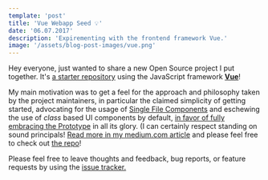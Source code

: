 ```yaml
---
template: 'post'
title: 'Vue Webapp Seed 💡'
date: '06.07.2017'
description: 'Expirementing with the frontend framework Vue.'
image: '/assets/blog-post-images/vue.png'
---
```


Hey everyone, just wanted to share a new Open Source project I put together. It&apos;s <a href="https://github.com/thegreenhouseio/vue-webapp-seed" target="_blank" rel="noopener" onclick="getOutboundLink('https://github.com/thegreenhouseio/vue-webapp-seed');">a starter repository</a> using the JavaScript framework <a href="https://vuejs.org/" target="_blank" rel="noopener">**Vue**</a>!
    
My main motivation was to get a feel for the approach and philosophy taken by the project maintainers, in particular the claimed simplicity of getting started, advocating for the usage of <a href="https://vuejs.org/v2/guide/single-file-components.html" target="_blank" rel="noopener" onclick="getOutboundLink('https://vuejs.org/v2/guide/single-file-components.html);">Single File Components</a> and eschewing the use of _class_ based UI components by default, <a href="https://github.com/vuejs/vue/issues/2371" target="_blank" rel="noopener" onclick="getOutboundLink('https://github.com/vuejs/vue/issues/2371');">in favor of fully embracing the Prototype</a> in all its glory.   (I can certainly respect standing on sound principals! <a href="https://medium.com/@thegreenhouseio/eyes-on-vue-7ee4fe808364" target="_blank" rel="noopener" onclick="getOutboundLink('https://medium.com/@thegreenhouseio/eyes-on-vue-7ee4fe808364');">Read more in my medium.com article</a> and please feel free to check out <a href="https://github.com/thegreenhouseio/vue-webapp-seed" target="_blank" rel="noopener" onclick="getOutboundLink('https://github.com/thegreenhouseio/vue-webapp-seed');">the repo</a>!
    
Please feel free to leave thoughts and feedback, bug reports, or feature requests by using the <a href="https://github.com/thegreenhouseio/vue-webapp-seed/issues" target="_blank" rel="noopener" onclick="getOutboundLink('https://github.com/thegreenhouseio/vue-webapp-seed/issues');">issue tracker.</a>